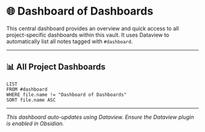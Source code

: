 # 🌐 Dashboard of Dashboards

This central dashboard provides an overview and quick access to all project-specific dashboards within this vault. It uses Dataview to automatically list all notes tagged with `#dashboard`.

---

## 📊 All Project Dashboards

```dataview
LIST
FROM #dashboard
WHERE file.name != "Dashboard of Dashboards"
SORT file.name ASC
```

---

*This dashboard auto-updates using Dataview. Ensure the Dataview plugin is enabled in Obsidian.*
